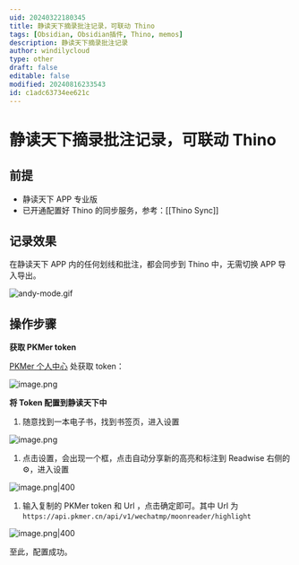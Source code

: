 ```yaml
---
uid: 20240322180345
title: 静读天下摘录批注记录，可联动 Thino
tags: [Obsidian, Obsidian插件, Thino, memos]
description: 静读天下摘录批注记录
author: windilycloud
type: other
draft: false
editable: false
modified: 20240816233543
id: c1adc63734ee621c
---
```


# 静读天下摘录批注记录，可联动 Thino

## 前提

- 静读天下 APP 专业版
- 已开通配置好 Thino 的同步服务，参考：[[Thino Sync]]

## 记录效果

在静读天下 APP 内的任何划线和批注，都会同步到 Thino 中，无需切换 APP 导入导出。

![andy-mode.gif](https://cdn.pkmer.cn/images/202403221257434.gif)

## 操作步骤

**获取 PKMer token**

[PKMer 个人中心](https://pkmer.cn/products/UserProfile/) 处获取 token：

![image.png](https://cdn.pkmer.cn/images/202403221226008.png!pkmer)

**将 Token 配置到静读天下中**

1. 随意找到一本电子书，找到书签页，进入设置

![image.png](https://cdn.pkmer.cn/images/202403221230023.png!pkmer)

1. 点击设置，会出现一个框，点击自动分享新的高亮和标注到 Readwise 右侧的⚙️，进入设置

![image.png|400](https://cdn.pkmer.cn/images/202403221232310.png!pkmer)

1. 输入复制的 PKMer token 和 Url ，点击确定即可。其中 Url 为 `https://api.pkmer.cn/api/v1/wechatmp/moonreader/highlight`

![image.png|400](https://cdn.pkmer.cn/images/202403221233508.png!pkmer)

至此，配置成功。